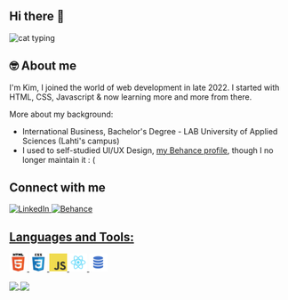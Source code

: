 ## Hi there 👋

<img alt="cat typing" height="200" src="https://images.gr-assets.com/hostedimages/1380423584ra/843925.gif" />

## :nerd_face: About me 
I'm Kim, I joined the world of web development in late 2022. I started with HTML, CSS, Javascript & now learning more and more from there. 

More about my background:
- International Business, Bachelor's Degree - LAB University of Applied Sciences (Lahti's campus)
- I used to self-studied UI/UX Design, [my Behance profile](https://www.behance.net/khanhngguyen), though I no longer maintain it : (

## Connect with me
<p float="left">
<a href="https://www.linkedin.com/in/khanhngguyen"><img alt="LinkedIn" height="32" width="32" src="https://cdn.jsdelivr.net/npm/simple-icons@v8/icons/linkedin.svg" />
<a href="https://www.behance.net/khanhngguyen"><img alt="Behance" height="32" width="32" src="https://cdn.jsdelivr.net/npm/simple-icons@v8/icons/behance.svg" />
</p>

## Languages and Tools:
<p float="left">
<img alt="HTML" height="32" width="32" src="https://raw.githubusercontent.com/github/explore/80688e429a7d4ef2fca1e82350fe8e3517d3494d/topics/html/html.png" />
<img alt="CSS" height="32" width="32" src="https://raw.githubusercontent.com/github/explore/80688e429a7d4ef2fca1e82350fe8e3517d3494d/topics/css/css.png" />
<img alt="Javascript" height="32" width="32" src="https://raw.githubusercontent.com/github/explore/80688e429a7d4ef2fca1e82350fe8e3517d3494d/topics/javascript/javascript.png" />
<img alt="React" height="32" width="32" src="https://raw.githubusercontent.com/github/explore/80688e429a7d4ef2fca1e82350fe8e3517d3494d/topics/react/react.png" />
<img alt="SQL" height="32" width="32" src="https://raw.githubusercontent.com/github/explore/80688e429a7d4ef2fca1e82350fe8e3517d3494d/topics/sql/sql.png" />
</p>


<!--
[![GitHub stats](https://github-readme-stats.vercel.app/api?username=khanhngguyen&count_private=true&show_icons=true&theme=solarized-light)](https://github.com/khanhngguyen/github-readme-stats)
[![Top Langs](https://github-readme-stats.vercel.app/api/top-langs/?username=khanhngguyen&layout=compact&show_icons=true&theme=solarized-light)](https://github.com/khanhngguyen/github-readme-stats)
-->

<p>
<img align="center" width="55%" src="https://github-readme-stats.vercel.app/api?username=khanhngguyen&count_private=true&show_icons=true&theme=buefy" />
  
<img align="center" width="40%" src="https://github-readme-stats.vercel.app/api/top-langs/?username=khanhngguyen&layout=compact&show_icons=true&theme=buefy" />
</p>

<!--
##### Pinned repositories
<a href="https://github.com/anuraghazra/github-readme-stats">
  <img align="center" src="https://github-readme-stats.vercel.app/api/pin/?username=anuraghazra&repo=github-readme-stats" />
</a>
<a href="https://github.com/anuraghazra/convoychat">
  <img align="center" src="https://github-readme-stats.vercel.app/api/pin/?username=anuraghazra&repo=convoychat" />
</a>
-->




<!--
**khanhngguyen/khanhngguyen** is a ✨ _special_ ✨ repository because its `README.md` (this file) appears on your GitHub profile.

Here are some ideas to get you started:

- 🔭 I’m currently working on ...
- 🌱 I’m currently learning ...
- 👯 I’m looking to collaborate on ...
- 🤔 I’m looking for help with ...
- 💬 Ask me about ...
- 📫 How to reach me: ...
- 😄 Pronouns: ...
- ⚡ Fun fact: ...
-->

